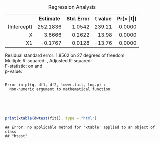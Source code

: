 <div class="container">
<html> 
  <head> 
    <script src="jquery.js"></script> 
    <script> 
    $(function(){
      $("#includedContent").load("include.html"); 
    });
    </script> 
  </head> 
  <body>
     <div id="includedContent"></div>
  </body> 
</html>




<!-- html table generated in R 2.15.3 by xtable 1.7-1 package -->
<!-- Thu Dec 05 01:33:59 2013 -->
<TABLE class='table table-striped table-hover table-bordered'>
<CAPTION ALIGN="top"> Regression Analysis </CAPTION>
<TR> <TH>  </TH> <TH> Estimate </TH> <TH> Std. Error </TH> <TH> t value </TH> <TH> Pr(&gt |t|) </TH>  </TR>
  <TR> <TD align="right"> (Intercept) </TD> <TD align="right"> 252.1836 </TD> <TD align="right"> 1.0542 </TD> <TD align="right"> 239.21 </TD> <TD align="right"> 0.0000 </TD> </TR>
  <TR> <TD align="right"> X </TD> <TD align="right"> 3.6666 </TD> <TD align="right"> 0.2622 </TD> <TD align="right"> 13.98 </TD> <TD align="right"> 0.0000 </TD> </TR>
  <TR> <TD align="right"> X1 </TD> <TD align="right"> -0.1767 </TD> <TD align="right"> 0.0128 </TD> <TD align="right"> -13.76 </TD> <TD align="right"> 0.0000 </TD> </TR>
   </TABLE>

Residual standard error: 1.8562 on 27 degrees of freedom<br>
Multiple R-squared:  ,  Adjusted R-squared:  <br>
F-statistic:  on    and  <br>
p-value: 

```

Error in pf(q, df1, df2, lower.tail, log.p) : 
  Non-numeric argument to mathematical function

```

 <br><br><br>


```r
print(xtable(dwtest(fit)), type = "html")
```

```
## Error: no applicable method for 'xtable' applied to an object of class
## "htest"
```


</div>
